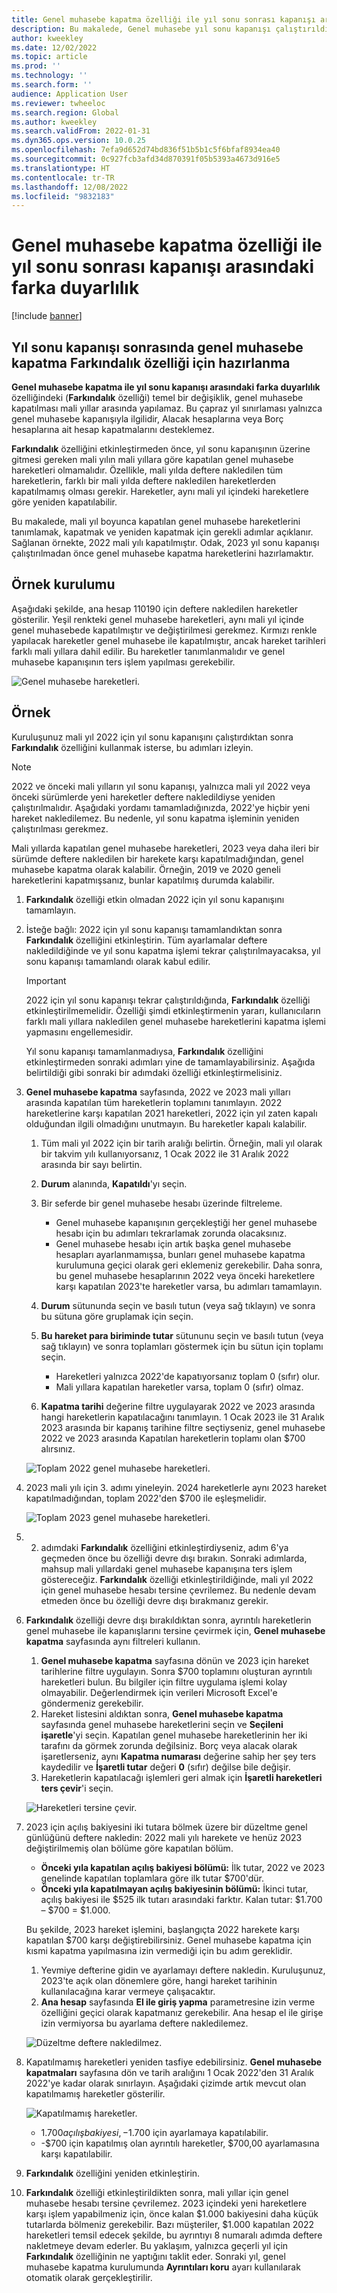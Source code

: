 ```yaml
---
title: Genel muhasebe kapatma özelliği ile yıl sonu sonrası kapanışı arasındaki farka duyarlılık
description: Bu makalede, Genel muhasebe yıl sonu kapanışı çalıştırıldıktan sonra genel muhasebe kapatmaları arasındaki algılamanın nasıl kullanılacağı açıklanır.
author: kweekley
ms.date: 12/02/2022
ms.topic: article
ms.prod: ''
ms.technology: ''
ms.search.form: ''
audience: Application User
ms.reviewer: twheeloc
ms.search.region: Global
ms.author: kweekley
ms.search.validFrom: 2022-01-31
ms.dyn365.ops.version: 10.0.25
ms.openlocfilehash: 7efa9d652d74bd836f51b5b1c5f6bfaf8934ea40
ms.sourcegitcommit: 0c927fcb3afd34d870391f05b5393a4673d916e5
ms.translationtype: HT
ms.contentlocale: tr-TR
ms.lasthandoff: 12/08/2022
ms.locfileid: "9832183"
---
```

# <a name="awareness-between-ledger-settlement-feature-after-year-end-close"></a>Genel muhasebe kapatma özelliği ile yıl sonu sonrası kapanışı arasındaki farka duyarlılık

[!include [banner](../includes/banner.md)]

## <a name="preparing-for-the-ledger-settlement-awareness-feature-after-year-end-close"></a>Yıl sonu kapanışı sonrasında genel muhasebe kapatma Farkındalık özelliği için hazırlanma

**Genel muhasebe kapatma ile yıl sonu kapanışı arasındaki farka duyarlılık** özelliğindeki (**Farkındalık** özelliği) temel bir değişiklik, genel muhasebe kapatılması mali yıllar arasında yapılamaz. Bu çapraz yıl sınırlaması yalnızca genel muhasebe kapanışıyla ilgilidir, Alacak hesaplarına veya Borç hesaplarına ait hesap kapatmalarını desteklemez.

**Farkındalık** özelliğini etkinleştirmeden önce, yıl sonu kapanışının üzerine gitmesi gereken mali yılın mali yıllara göre kapatılan genel muhasebe hareketleri olmamalıdır. Özellikle, mali yılda deftere nakledilen tüm hareketlerin, farklı bir mali yılda deftere nakledilen hareketlerden kapatılmamış olması gerekir. Hareketler, aynı mali yıl içindeki hareketlere göre yeniden kapatılabilir.

Bu makalede, mali yıl boyunca kapatılan genel muhasebe hareketlerini tanımlamak, kapatmak ve yeniden kapatmak için gerekli adımlar açıklanır. Sağlanan örnekte, 2022 mali yılı kapatılmıştır. Odak, 2023 yıl sonu kapanışı çalıştırılmadan önce genel muhasebe kapatma hareketlerini hazırlamaktır.

## <a name="example-setup"></a>Örnek kurulumu

Aşağıdaki şekilde, ana hesap 110190 için deftere nakledilen hareketler gösterilir. Yeşil renkteki genel muhasebe hareketleri, aynı mali yıl içinde genel muhasebede kapatılmıştır ve değiştirilmesi gerekmez. Kırmızı renkle yapılacak hareketler genel muhasebe ile kapatılmıştır, ancak hareket tarihleri farklı mali yıllara dahil edilir. Bu hareketler tanımlanmalıdır ve genel muhasebe kapanışının ters işlem yapılması gerekebilir.

![Genel muhasebe hareketleri.](./media/afterYEC1.png)

## <a name="example"></a>Örnek

Kuruluşunuz mali yıl 2022 için yıl sonu kapanışını çalıştırdıktan sonra **Farkındalık** özelliğini kullanmak isterse, bu adımları izleyin.

> [!NOTE]
> 2022 ve önceki mali yılların yıl sonu kapanışı, yalnızca mali yıl 2022 veya önceki sürümlerde yeni hareketler deftere nakledildiyse yeniden çalıştırılmalıdır. Aşağıdaki yordamı tamamladığınızda, 2022'ye hiçbir yeni hareket nakledilemez. Bu nedenle, yıl sonu kapatma işleminin yeniden çalıştırılması gerekmez.
>
> Mali yıllarda kapatılan genel muhasebe hareketleri, 2023 veya daha ileri bir sürümde deftere nakledilen bir harekete karşı kapatılmadığından, genel muhasebe kapatma olarak kalabilir. Örneğin, 2019 ve 2020 geneli hareketlerini kapatmışsanız, bunlar kapatılmış durumda kalabilir.

1. **Farkındalık** özelliği etkin olmadan 2022 için yıl sonu kapanışını tamamlayın.
2. İsteğe bağlı: 2022 için yıl sonu kapanışı tamamlandıktan sonra **Farkındalık** özelliğini etkinleştirin. Tüm ayarlamalar deftere nakledildiğinde ve yıl sonu kapatma işlemi tekrar çalıştırılmayacaksa, yıl sonu kapanışı tamamlandı olarak kabul edilir.

    > [!IMPORTANT]
    > 2022 için yıl sonu kapanışı tekrar çalıştırıldığında, **Farkındalık** özelliği etkinleştirilmemelidir. Özelliği şimdi etkinleştirmenin yararı, kullanıcıların farklı mali yıllara nakledilen genel muhasebe hareketlerini kapatma işlemi yapmasını engellemesidir.

    Yıl sonu kapanışı tamamlanmadıysa, **Farkındalık** özelliğini etkinleştirmeden sonraki adımları yine de tamamlayabilirsiniz. Aşağıda belirtildiği gibi sonraki bir adımdaki özelliği etkinleştirmelisiniz.

3. **Genel muhasebe kapatma** sayfasında, 2022 ve 2023 mali yılları arasında kapatılan tüm hareketlerin toplamını tanımlayın. 2022 hareketlerine karşı kapatılan 2021 hareketleri, 2022 için yıl zaten kapalı olduğundan ilgili olmadığını unutmayın. Bu hareketler kapalı kalabilir.

    1. Tüm mali yıl 2022 için bir tarih aralığı belirtin. Örneğin, mali yıl olarak bir takvim yılı kullanıyorsanız, 1 Ocak 2022 ile 31 Aralık 2022 arasında bir sayı belirtin.
    2. **Durum** alanında, **Kapatıldı**'yı seçin.
    3. Bir seferde bir genel muhasebe hesabı üzerinde filtreleme.

        - Genel muhasebe kapanışının gerçekleştiği her genel muhasebe hesabı için bu adımları tekrarlamak zorunda olacaksınız.
        - Genel muhasebe hesabı için artık başka genel muhasebe hesapları ayarlanmamışsa, bunları genel muhasebe kapatma kurulumuna geçici olarak geri eklemeniz gerekebilir. Daha sonra, bu genel muhasebe hesaplarının 2022 veya önceki hareketlere karşı kapatılan 2023'te hareketler varsa, bu adımları tamamlayın.

    4. **Durum** sütununda seçin ve basılı tutun (veya sağ tıklayın) ve sonra bu sütuna göre gruplamak için seçin.
    5. **Bu hareket para biriminde tutar** sütununu seçin ve basılı tutun (veya sağ tıklayın) ve sonra toplamları göstermek için bu sütun için toplamı seçin.

        - Hareketleri yalnızca 2022'de kapatıyorsanız toplam 0 (sıfır) olur.
        - Mali yıllara kapatılan hareketler varsa, toplam 0 (sıfır) olmaz.

    6. **Kapatma tarihi** değerine filtre uygulayarak 2022 ve 2023 arasında hangi hareketlerin kapatılacağını tanımlayın. 1 Ocak 2023 ile 31 Aralık 2023 arasında bir kapanış tarihine filtre seçtiyseniz, genel muhasebe 2022 ve 2023 arasında Kapatılan hareketlerin toplamı olan $700 alırsınız.

    ![Toplam 2022 genel muhasebe hareketleri.](./media/afterYEC2.png)

4. 2023 mali yılı için 3. adımı yineleyin. 2024 hareketlerle aynı 2023 hareket kapatılmadığından, toplam 2022'den $700 ile eşleşmelidir.

    ![Toplam 2023 genel muhasebe hareketleri.](./media/afterYEC3.png)

5. 2. adımdaki **Farkındalık** özelliğini etkinleştirdiyseniz, adım 6'ya geçmeden önce bu özelliği devre dışı bırakın. Sonraki adımlarda, mahsup mali yıllardaki genel muhasebe kapanışına ters işlem göstereceğiz. **Farkındalık** özelliği etkinleştirildiğinde, mali yıl 2022 için genel muhasebe hesabı tersine çevrilemez. Bu nedenle devam etmeden önce bu özelliği devre dışı bırakmanız gerekir.
6. **Farkındalık** özelliği devre dışı bırakıldıktan sonra, ayrıntılı hareketlerin genel muhasebe ile kapanışlarını tersine çevirmek için, **Genel muhasebe kapatma** sayfasında aynı filtreleri kullanın.

    1. **Genel muhasebe kapatma** sayfasına dönün ve 2023 için hareket tarihlerine filtre uygulayın. Sonra $700 toplamını oluşturan ayrıntılı hareketleri bulun. Bu bilgiler için filtre uygulama işlemi kolay olmayabilir. Değerlendirmek için verileri Microsoft Excel'e göndermeniz gerekebilir.
    2. Hareket listesini aldıktan sonra, **Genel muhasebe kapatma** sayfasında genel muhasebe hareketlerini seçin ve **Seçileni işaretle**'yi seçin. Kapatılan genel muhasebe hareketlerinin her iki tarafını da görmek zorunda değilsiniz. Borç veya alacak olarak işaretlerseniz, aynı **Kapatma numarası** değerine sahip her şey ters kaydedilir ve **İşaretli tutar** değeri **0** (sıfır) değilse bile değişir.
    3. Hareketlerin kapatılacağı işlemleri geri almak için **İşaretli hareketleri ters çevir**'i seçin.

    ![Hareketleri tersine çevir.](./media/afterYEC4.png)

7. 2023 için açılış bakiyesini iki tutara bölmek üzere bir düzeltme genel günlüğünü deftere nakledin: 2022 mali yılı harekete ve henüz 2023 değiştirilmemiş olan bölüme göre kapatılan bölüm.

    - **Önceki yıla kapatılan açılış bakiyesi bölümü:** İlk tutar, 2022 ve 2023 genelinde kapatılan toplamlara göre ilk tutar $700'dür.
    - **Önceki yıla kapatılmayan açılış bakiyesinin bölümü:** İkinci tutar, açılış bakiyesi ile $525 ilk tutarı arasındaki farktır. Kalan tutar: $1.700 – $700 = $1.000.

    Bu şekilde, 2023 hareket işlemini, başlangıçta 2022 harekete karşı kapatılan $700 karşı değiştirebilirsiniz. Genel muhasebe kapatma için kısmi kapatma yapılmasına izin vermediği için bu adım gereklidir.

    1. Yevmiye defterine gidin ve ayarlamayı deftere nakledin. Kuruluşunuz, 2023'te açık olan dönemlere göre, hangi hareket tarihinin kullanılacağına karar vermeye çalışacaktır.
    2. **Ana hesap** sayfasında **El ile giriş yapma** parametresine izin verme özelliğini geçici olarak kapatmanız gerekebilir. Ana hesap el ile girişe izin vermiyorsa bu ayarlama deftere nakledilemez.

    ![Düzeltme deftere nakledilmez.](./media/afterYEC5.png)

8. Kapatılmamış hareketleri yeniden tasfiye edebilirsiniz. **Genel muhasebe kapatmaları** sayfasına dön ve tarih aralığını 1 Ocak 2022'den 31 Aralık 2022'ye kadar olarak sınırlayın. Aşağıdaki çizimde artık mevcut olan kapatılmamış hareketler gösterilir.

    ![Kapatılmamış hareketler.](./media/afterYEC6.png)

    - $1.700 açılış bakiyesi, -$1.700 için ayarlamaya kapatılabilir.
    - -$700 için kapatılmış olan ayrıntılı hareketler, $700,00 ayarlamasına karşı kapatılabilir.

9. **Farkındalık** özelliğini yeniden etkinleştirin.
10. **Farkındalık** özelliği etkinleştirildikten sonra, mali yıllar için genel muhasebe hesabı tersine çevrilemez. 2023 içindeki yeni hareketlere karşı işlem yapabilmeniz için, önce kalan $1.000 bakiyesini daha küçük tutarlarda bölmeniz gerekebilir. Bazı müşteriler, $1.000 kapatılan 2022 hareketleri temsil edecek şekilde, bu ayrıntıyı 8 numaralı adımda deftere nakletmeye devam ederler. Bu yaklaşım, yalnızca geçerli yıl için **Farkındalık** özelliğinin ne yaptığını taklit eder. Sonraki yıl, genel muhasebe kapatma kurulumunda **Ayrıntıları koru** ayarı kullanılarak otomatik olarak gerçekleştirilir.
